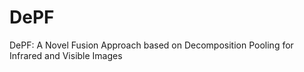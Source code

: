 # DePF
DePF: A Novel Fusion Approach based on Decomposition Pooling for Infrared and Visible Images
